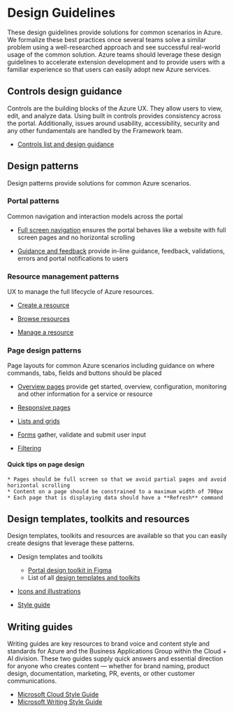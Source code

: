 <a name="design-guidelines"></a>
# Design Guidelines

These design guidelines provide solutions for common scenarios in Azure.  We formalize these best practices once several teams solve a similar problem using a well-researched approach and see successful real-world usage of the common solution. Azure teams should leverage these design guidelines to accelerate extension development and to provide users with a familiar experience so that users can easily adopt new Azure services.

<a name="design-guidelines-controls-design-guidance"></a>
## Controls design guidance
Controls are the building blocks of the Azure UX. They allow users to view, edit, and analyze data. Using built in controls provides consistency across the portal. Additionally, issues around usability, accessibility, security and any other fundamentals are handled by the Framework team.   
* [Controls list and design guidance](design-patterns-controls.md)


<a name="design-guidelines-design-patterns"></a>
## Design patterns
Design patterns provide solutions for common Azure scenarios.

<a name="design-guidelines-design-patterns-portal-patterns"></a>
### Portal patterns
Common navigation and interaction models across the portal

* [Full screen navigation](design-patterns-page-fullscreen.md) ensures the portal behaves like a website with full screen pages and no horizontal scrolling

* [Guidance and feedback](design-patterns-page-notifications.md) provide in-line guidance, feedback, validations, errors and portal notifications to users

<a name="design-guidelines-design-patterns-resource-management-patterns"></a>
### Resource management patterns
UX to manage the full lifecycle of Azure resources.

* [Create a resource](design-patterns-resource-create.md)

* [Browse resources](design-patterns-resource-browse.md)

* [Manage a resource](design-patterns-resource-manage.md)

<a name="design-guidelines-design-patterns-page-design-patterns"></a>
### Page design patterns
Page layouts for common Azure scenarios including guidance on where commands, tabs, fields and buttons should be placed

* [Overview pages](design-patterns-page-overview.md) provide get started, overview, configuration, monitoring and other information for a service or resource

* [Responsive pages](design-patterns-page-responsive-design.md)

* [Lists and grids](design-patterns-page-grid.md)

* [Forms](design-patterns-page-forms.md) gather, validate and submit user input

* [Filtering](design-patterns-page-filtering.md)


<a name="design-guidelines-design-patterns-page-design-patterns-quick-tips-on-page-design"></a>
#### Quick tips on page design
    * Pages should be full screen so that we avoid partial pages and avoid horizontal scrolling
    * Content on a page should be constrained to a maximum width of 700px
    * Each page that is displaying data should have a **Refresh** command

<a name="design-guidelines-design-templates-toolkits-and-resources"></a>
## Design templates, toolkits and resources
Design templates, toolkits and resources are available so that you can easily create designs that leverage these patterns.

* Design templates and toolkits
    * <a href="https://www.figma.com/file/Bwn8rmUOYtnPRwA3JoQTBn/Azure-Portal-Toolkit?node-id=3002%3A373291" target="_blank">Portal design toolkit in Figma</a>
    * List of all [design templates and toolkits](design-patterns-toolkits.md)

* [Icons and illustrations](design-patterns-icons.md)

* [Style guide](design-patterns-style-guide.md)


<a name="design-guidelines-writing-guides"></a>
## Writing guides
Writing guides are key resources to brand voice and content style and standards for Azure and the Business Applications Group within the Cloud + AI division. These two guides supply quick answers and essential direction for anyone who creates content — whether for brand naming, product design, documentation, marketing, PR, events, or other customer communications. 

 * [Microsoft Cloud Style Guide](https://worldready.cloudapp.net/Styleguide/Read?id=2696&topicid=25351)
 * [Microsoft Writing Style Guide](http://aka.ms/style)





